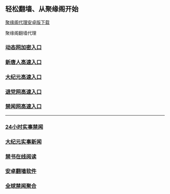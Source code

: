 
## 轻松翻墙、从聚缘阁开始


[聚缘阁代理安卓版下载](https://gitlab.com/juyuange/2/-/raw/master/jyg.apk)

聚缘阁翻墙代理 



### [动态网加密入口](https://ht.tzaq3.cf/6/?5874)


### [新唐人高速入口](https://ht.tzaq3.cf/6/?5874)

### [大纪元高速入口](https://ht.tzaq3.cf/6/?5874)

### [退党网高速入口](https://ht.tzaq3.cf/6/?5874)

### [禁闻网高速入口](https://er.b82ka.club/ban/uut)



***




### [24小时实事禁闻](https://git.io/fj3Go)

### [大纪元实事新闻](https://git.io/fjmgE)


### [禁书在线阅读](https://github.com/txyzum203/djy/blob/master/gb/9p.md?flntdtv#1)


### [安卓翻墙软件](https://git.io/afq)

### [全球禁闻聚合](https://github.com/gfw-breaker/banned-news1/blob/master/README.md)







